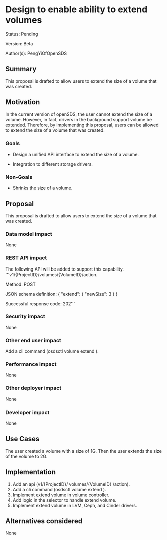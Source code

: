 # Design to enable ability to extend volumes

Status: Pending

Version: Beta

Author(s): PengYiOfOpenSDS

## Summary

This proposal is drafted to allow users to extend the size of a volume that was created.

## Motivation

In the current version of openSDS, the user cannot extend the size of a volume. However, in fact, drivers in the background support volume be extended. Therefore, by implementing this proposal, users can be allowed to extend the size of a volume that was created.

### Goals

* Design a unified API interface to extend the size of a volume.

* Integration to different storage drivers.

### Non-Goals

* Shrinks the size of a volume.

## Proposal

This proposal is drafted to allow users to extend the size of a volume that was created.

### Data model impact

None

### REST API impact

The following API will be added to support this capability.
'''v1/{ProjectID}/volumes/{VolumeID}/action.

Method: POST

JSON schema definition:
{
  "extend": {
    "newSize": 3
  }
}

Successful response code: 202'''

### Security impact

None

### Other end user impact

Add a cli command (osdsctl volume extend <id> <new size>).

### Performance impact

None

### Other deployer impact

None

### Developer impact

None

## Use Cases

The user created a volume with a size of 1G. Then the user extends the size of the volume to 2G.

## Implementation

1. Add an api (v1/{ProjectID}/ volumes/{VolumeID} /action).
2. Add a cli command (osdsctl volume extend <id> <new size>).
3. Implement extend volume in volume controller.
4. Add logic in the selector to handle extend volume.
5. Implement extend volume in LVM, Ceph, and Cinder drivers.

## Alternatives considered

None
